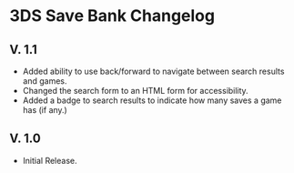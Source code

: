 # 3DS Save Bank Changelog

## V. 1.1
 - Added ability to use back/forward to navigate between search results and games.
 - Changed the search form to an HTML form for accessibility.
 - Added a badge to search results to indicate how many saves a game has (if any.)

## V. 1.0
 - Initial Release.
